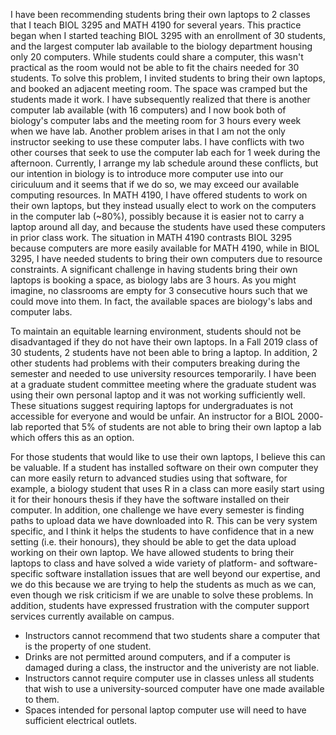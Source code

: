 I have been recommending students bring their own laptops to 2 classes that I teach BIOL 3295 and MATH 4190 for several years. This practice began when I started teaching BIOL 3295 with an enrollment of 30 students, and the largest computer lab available to the biology department housing only 20 computers. While students could share a computer, this wasn't practical as the room would not be able to fit the chairs needed for 30 students. To solve this problem, I invited students to bring their own laptops, and booked an adjacent meeting room. The space was cramped but the students made it work. I have subsequently realized that there is another computer lab available (with 16 computers) and I now book both of biology's computer labs and the meeting room for 3 hours every week when we have lab. Another problem arises in that I am not the only instructor seeking to use these computer labs. I have conflicts with two other courses that seek to use the computer lab each for 1 week during the afternoon. Currently, I arrange my lab schedule around these conflicts, but our intention in biology is to introduce more computer use into our ciriculuum and it seems that if we do so, we may exceed our available computing resources. In MATH 4190, I have offered students to work on their own laptops, but they instead usually elect to work on the computers in the computer lab (~80%), possibly because it is easier not to carry a laptop around all day, and because the students have used these computers in prior class work. The situation in MATH 4190 contrasts BIOL 3295 because computers are more easily available for MATH 4190, while in BIOL 3295, I have needed students to bring their own computers due to resource constraints. A significant challenge in having students bring their own laptops is booking a space, as biology labs are 3 hours. As you might imagine, no classrooms are empty for 3 consecutive hours such that we could move into them. In fact, the available spaces are biology's labs and computer labs.   

To maintain an equitable learning environment, students should not be disadvantaged if they do not have their own laptops. In a Fall 2019 class of 30 students, 2 students have not been able to bring a laptop. In addition, 2 other students had problems with their computers breaking during the semester and needed to use university resources temporarily. I have been at a graduate student committee meeting where the graduate student was using their own personal laptop and it was not working sufficiently well. These situations suggest requiring laptops for undergraduates is not accessible for everyone and would be unfair. An instructor for a BIOL 2000- lab reported that 5% of students are not able to bring their own laptop a lab which offers this as an option.

For those students that would like to use their own laptops, I believe this can be valuable. If a student has installed software on their own computer they can more easily return to advanced studies using that software, for example, a biology student that uses R in a class can more easily start using it for their honours thesis if they have the software installed on their computer. In addition, one challenge we have every semester is finding paths to upload data we have downloaded into R. This can be very system specific, and I think it helps the students to have confidence that in a new setting (i.e. their honours), they should be able to get the data upload working on their own laptop. We have allowed students to bring their laptops to class and have solved a wide variety of platform- and software-specific software installation issues that are well beyond our expertise, and we do this because we are trying to help the students as much as we can, even though we risk criticism if we are unable to solve these problems. In addition, students have expressed frustration with the computer support services currently available on campus.

- Instructors cannot recommend that two students share a computer that is the property of one student. 
- Drinks are not permitted around computers, and if a computer is damaged during a class, the instructor and the univeristy are not liable. 
- Instructors cannot require computer use in classes unless all students that wish to use a university-sourced computer have one made available to them.
- Spaces intended for personal laptop computer use will need to have sufficient electrical outlets.
